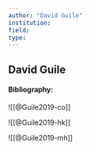 ```yaml
---
author: "David Guile"
institution:
field:
type:
---
```


## David Guile
#### Bibliography:

![[@Guile2019-co]]

![[@Guile2019-hk]]

![[@Guile2019-mh]]